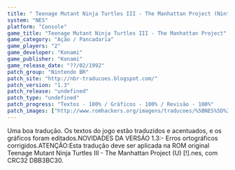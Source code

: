 ```yaml
---
title: " Teenage Mutant Ninja Turtles III - The Manhattan Project (Nintendo BR)"
system: "NES"
platform: "Console"
game_title: "Teenage Mutant Ninja Turtles III - The Manhattan Project"
game_category: "Ação / Pancadaria"
game_players: "2"
game_developer: "Konami"
game_publisher: "Konami"
game_release_date: "??/02/1992"
patch_group: "Nintendo BR"
patch_site: "http://nbr-traducoes.blogspot.com/"
patch_version: "1.3"
patch_release: "undefined"
patch_type: "undefined"
patch_progress: "Textos - 100% / Gráficos - 100% / Revisão - 100%"
patch_images: ["http://www.romhackers.org/imagens/traducoes/%5BNES%5D%20Teenage%20Mutant%20Ninja%20Turtles%20III%20-%20The%20Manhattan%20Project%20-%20Nintendo%20BR%20-%201.png","http://www.romhackers.org/imagens/traducoes/%5BNES%5D%20Teenage%20Mutant%20Ninja%20Turtles%20III%20-%20The%20Manhattan%20Project%20-%20Nintendo%20BR%20-%202.png","http://www.romhackers.org/imagens/traducoes/%5BNES%5D%20Teenage%20Mutant%20Ninja%20Turtles%20III%20-%20The%20Manhattan%20Project%20-%20Nintendo%20BR%20-%203.png"]
---
```

Uma boa tradução. Os textos do jogo estão traduzidos e acentuados, e os gráficos foram editados.NOVIDADES DA VERSÃO 1.3:- Erros ortográficos corrigidos.ATENÇÃO:Esta tradução deve ser aplicada na ROM original Teenage Mutant Ninja Turtles III - The Manhattan Project (U) [!].nes, com CRC32 DBB3BC30.